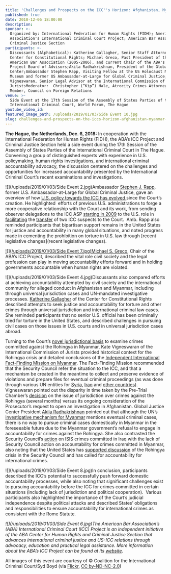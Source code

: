 ```yaml
---
title: 'Challenges and Prospects on the ICC''s Horizon: Afghanistan, Myanmar and More'
published: true
date: 2018-12-06 18:00:00
description:
sponsor: >-
  Organized by: International Federation for Human Rights (FIDH); American Bar
  Association's International Criminal Court Project; American Bar Association's
  Criminal Justice Section
participants: >-
  Discussants (Alphabetical): Katherine Gallagher, Senior Staff Attorney at the
  Center for Constitutional Rights; Michael Greco, Past President of the
  American Bar Association (2005-2006), and current Chair of the ABA's ICC
  Project Board of Advisors;Akila Radhakrishnan, President of the Global Justice
  Center;Ambassador Stephen Rapp, Visiting Fellow at the US Holocaust Memorial
  Museum and former US Ambassador-at-Large for Global Criminal Justice;Kate
  Vigneswaran, Senior Legal Advisor at the International Commission of
  JuristsModerator:  Christopher (“Kip”) Hale, Atrocity Crimes Attorney and Term
  Member, Council on Foreign Relations
venue: >-
  Side Event at the 17th Session of the Assembly of States Parties of the
  International Criminal Court, World Forum, The Hague
youtube_video_id:
featured_image_path: /uploads/2019/01/03/Side Event 10.jpg
slug: challenges-and-prospects-on-the-iccs-horizon-afghanistan-myanmar-more
---
```


**The Hague, the Netherlands, Dec. 6, 2018:** In cooperation with the International Federation for Human Rights (FIDH), the ABA’s ICC Project and Criminal Justice Section held a side event during the 17th Session of the Assembly of States Parties of the International Criminal Court in The Hague. Convening a group of distinguished experts with experience in U.S. policymaking, human rights investigations, and international criminal accountability advocacy, the discussion centered on the challenges and opportunities for increased accountability presented by the International Criminal Court’s recent examinations and investigations.

![](/uploads/2019/01/03/Side Event 2.jpg)Ambassador [Stephen J. Rapp](https://www.ushmm.org/confront-genocide/about/simon-skjodt-center-fellows/ambassador-stephen-j-rapp), former U.S. Ambassador-at-Large for Global Criminal Justice, gave an overview of how [U.S. policy towards the ICC has evolved ](https://www.aba-icc.org/about-the-icc/the-us-icc-relationship/)since the Court’s creation. He highlighted&nbsp; efforts of previous U.S. administrations to forge a more cooperative relationship with the Court and its work, from sending observer delegations to the ICC ASP [starting in 2009](https://www.reuters.com/article/us-usa-icc/u-s-to-attend-hague-court-meeting-as-observer-idUSTRE5AF30A20091116) to the U.S. role in [facilitating](https://www.bbc.com/news/world-africa-30705649) the [transfer](https://www.reuters.com/article/us-rwanda-warcrimes-usa/rwanda-says-war-crimes-suspect-surrenders-at-u-s-embassy-idUSBRE92H0UK20130318) of two ICC suspects to the Court. &nbsp;Amb. Rapp also reminded participants that bipartisan support remains in the United States for justice and accountability in many global situations, and noted progress made in cementing the prohibition on torture in U.S. law through [recent legislative changes](recent legislative changes).

[![](/uploads/2019/01/03/Side Event 7.jpg)Michael S. Greco](https://www.aba-icc.org/board-of-advisors/michael-s-greco/), Chair of the ABA’s ICC Project, described the vital role civil society and the legal profession can play in moving accountability efforts forward and in holding governments accountable when human rights are violated.

![](/uploads/2019/01/03/Side Event 4.jpg)Discussants also compared efforts at achieving accountability attempted by civil society and the international community for alleged conduct in Afghanistan and Myanmar, including through universal jurisdiction cases and UN-mandated investigative processes. [Katherine Gallagher](https://ccrjustice.org/home/who-we-are/staff/gallagher-katherine) of the Center for Constitutional Rights described attempts to seek justice and accountability for torture and other crimes through universal jurisdiction and international criminal law cases. She reminded participants that no senior U.S. official has been criminally tried for torture in the United States, and described challenges in pursuing civil cases on those issues in U.S. courts and in universal jurisdiction cases abroad.

Turning to the Court’s [novel jurisdictional basis](https://www.icc-cpi.int/Pages/item.aspx?name=180918-otp-stat-Rohingya) to examine crimes committed against the Rohingya in Myanmar, Kate Vigneswaran of the International Commission of Jurists provided historical context for the Rohingya crisis and detailed conclusions of the [Independent International Fact-Finding Mission on Myanmar](https://www.ohchr.org/EN/HRBodies/HRC/MyanmarFFM/Pages/Index.aspx). The Fact-Finding Mission recommended that the Security Council refer the situation to the ICC, and that a mechanism be created in the meantime to collect and preserve evidence of violations and prepare files for eventual criminal proceedings (as was done through various UN entities for [Syria](https://www.ohchr.org/en/hrbodies/hrc/iicisyria/pages/independentinternationalcommission.aspx), [Iraq](https://www.un.org/press/en/2017/sc12998.doc.htm) and [other countries](https://www.ohchr.org/EN/HRBodies/HRC/Pages/COIs.aspx)). Vigneswaran pointed out the disparity in time taken by the Pre-Trial Chamber’s [decision](https://www.icc-cpi.int/CourtRecords/CR2018_04203.PDF) on the issue of jurisdiction over crimes against the Rohingya (several months) versus its ongoing consideration of the Prosecutor’s request to open an investigation in Afghanistan. Global Justice Center President [Akila Radhakrishnan](www.globaljusticecenter.net/about-us/team/our-staff) pointed out that although the UN’s [investigative mechanism for Myanmar](https://documents-dds-ny.un.org/doc/UNDOC/GEN/G18/293/69/PDF/G1829369.pdf) mentions eventual criminal cases, there is no way to pursue criminal cases domestically in Myanmar in the foreseeable future due to the Myanmar government’s refusal to engage in accountability for crimes against the Rohingya. She also contrasted the Security Council’s [action](https://www.securitycouncilreport.org/wp-content/uploads/s_res_2379.pdf) on ISIS crimes committed in Iraq with the lack of Security Council action on accountability for crimes committed in Myanmar, also noting that the United States has [supported discussion](https://www.reuters.com/article/us-myanmar-rohingya-un/china-fails-to-stop-un-security-council-myanmar-briefing-idUSKCN1MY2QU) of the Rohingya crisis in the Security Council and has called for accountability for international crimes.

![](/uploads/2019/01/03/Side Event 8.jpg)In conclusion, participants described the ICC’s potential to successfully push forward domestic accountability processes, while also noting that significant challenges exist to pursuing accountability before the ICC for crimes committed in certain situations (including lack of jurisdiction and political cooperation).&nbsp; Various participants also highlighted the importance of the Court’s judicial independence despite political attacks and described States’ obligations and responsibilities to ensure accountability for international crimes as consistent with the Rome Statute.

*![](/uploads/2019/01/03/Side Event 6.jpg)The American Bar Association’s (ABA) International Criminal Court (ICC) Project is an independent initiative of the ABA Center for Human Rights and Criminal Justice Section that advances international criminal justice and US-ICC relations through advocacy, education and practical legal assistance. More information about the ABA’s ICC Project can be found at its [website](www.aba-icc.org).*

All images of this event are courtesy of &copy; Coalition for the International Criminal Court/Syd Boyd (via [Flickr](https://www.flickr.com/photos/coalitionforicc/albums/72157701334502712), [CC by-ND-NC-2.0](https://creativecommons.org/licenses/by-nc-nd/2.0/))